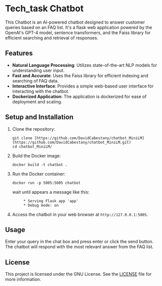# Tech_task Chatbot

This Chatbot is an AI-powered chatbot designed to answer customer queries based on an FAQ list. It's a flask web application powered by the OpenAI's GPT-4 model, sentence transformers, and the Faiss library for efficient searching and retrieval of responses.



## Features
- **Natural Language Processing**: Utilizes state-of-the-art NLP models for understanding user input.
- **Fast and Accurate**: Uses the Faiss library for efficient indexing and searching of FAQ data.
- **Interactive Interface**: Provides a simple web-based user interface for interacting with the chatbot.
- **Dockerized Application**: The application is dockerized for ease of deployment and scaling.

## Setup and Installation
1. Clone the repository:
    ```
    git clone [https://github.com/DavidCabestany/chatbot_MiniLM](https://github.com/DavidCabestany/chatbot_MiniLM.git)
    cd chatbot_MiniLM/
    ```

2. Build the Docker image:
    ```
    docker build -t chatbot .
    ```

3. Run the Docker container:
    ```
    docker run -p 5005:5005 chatbot
    ```
    wait until appears a message like this:

   ```
        * Serving Flask app 'app'
        * Debug mode: on
   ```


5. Access the chatbot in your web browser at `http://127.0.0.1:5005`.

## Usage
Enter your query in the chat box and press enter or click the send button. The chatbot will respond with the most relevant answer from the FAQ list.

## License
This project is licensed under the GNU License. See the [LICENSE](LICENSE.md) file for more information.
